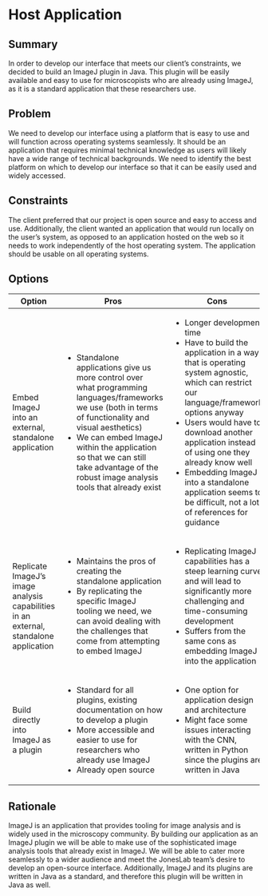 
# Host Application

## Summary

In order to develop our interface that meets our client’s constraints, we decided to build an ImageJ plugin in Java. This plugin will be easily available and easy to use for microscopists who are already using ImageJ, as it is a standard application that these researchers use.

## Problem

We need to develop our interface using a platform that is easy to use and will function across operating systems seamlessly. It should be an application that requires minimal technical knowledge as users will likely have a wide range of technical backgrounds. We need to identify the best platform on which to develop our interface so that it can be easily used and widely accessed.

## Constraints

The client preferred that our project is open source and easy to access and use. Additionally, the client wanted an application that would run locally on the user’s system, as opposed to an application hosted on the web so it needs to work independently of the host operating system. The application should be usable on all operating systems.

## Options

Option | Pros | Cons 
--- | --- | --- 
Embed ImageJ into an external, standalone application | <ul><li>Standalone applications give us more control over what programming languages/frameworks we use (both in terms of functionality and visual aesthetics)</li><li>We can embed ImageJ within the application so that we can still take advantage of the robust image analysis tools that already exist</li></ul> | <ul><li>Longer development time</li><li>Have to build the application in a way that is operating system agnostic, which can restrict our language/framework options anyway</li><li>Users would have to download another application instead of using one they already know well</li><li>Embedding ImageJ into a standalone application seems to be difficult, not a lot of references for guidance</li></ul>
Replicate ImageJ’s image analysis capabilities in an external, standalone application | <ul><li>Maintains the pros of creating the standalone application</li><li>By replicating the specific ImageJ tooling we need, we can avoid dealing with the challenges that come from attempting to embed ImageJ</li></ul> | <ul><li>Replicating ImageJ capabilities has a steep learning curve and will lead to significantly more challenging and time-consuming development</li><li>Suffers from the same cons as embedding ImageJ into the application</li></ul>
Build directly into ImageJ as a plugin | <ul><li>Standard for all plugins, existing documentation on how to develop a plugin</li><li>More accessible and easier to use for researchers who already use ImageJ</li><li>Already open source</li></ul> | <ul><li>One option for application design and architecture</li><li>Might face some issues interacting with the CNN, written in Python since the plugins are written in Java</li></ul>

## Rationale

ImageJ is an application that provides tooling for image analysis and is widely used in the microscopy community. By building our application as an ImageJ plugin we will be able to make use of the sophisticated image analysis tools that already exist in ImageJ. We will be able to cater more seamlessly to a wider audience and meet the JonesLab team’s desire to develop an open-source interface. Additionally, ImageJ and its plugins are written in Java as a standard, and therefore this plugin will be written in Java as well.
